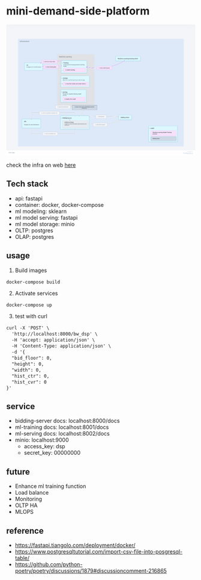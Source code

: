 # mini-demand-side-platform
![image](pictures/mini-dsp.png)

check the infra on web [here](https://www.plectica.com/maps/EBS5LQRHZ)
## Tech stack
- api: fastapi
- container: docker, docker-compose
- ml modeling: sklearn
- ml model serving: fastapi
- ml model storage: minio
- OLTP: postgres
- OLAP: postgres


## usage
1. Build images
```
docker-compose build
```

2. Activate services
```
docker-compose up
```

3. test with curl
```
curl -X 'POST' \
  'http://localhost:8000/bw_dsp' \
  -H 'accept: application/json' \
  -H 'Content-Type: application/json' \
  -d '{
  "bid_floor": 0,
  "height": 0,
  "width": 0,
  "hist_ctr": 0,
  "hist_cvr": 0
}'
```

## service
- bidding-server docs: localhost:8000/docs
- ml-training docs: localhost:8001/docs
- ml-serving docs: localhost:8002/docs
- minio: localhost:9000
  - access_key: dsp
  - secret_key: 00000000

## future
- Enhance ml training function
- Load balance
- Monitoring
- OLTP HA
- MLOPS

## reference
- https://fastapi.tiangolo.com/deployment/docker/
- https://www.postgresqltutorial.com/import-csv-file-into-posgresql-table/
- https://github.com/python-poetry/poetry/discussions/1879#discussioncomment-216865